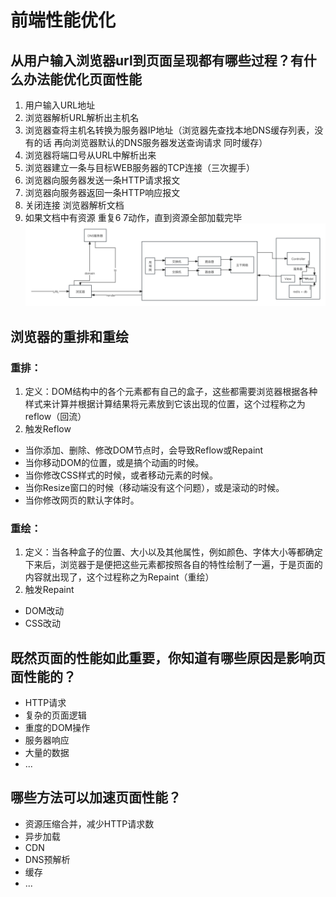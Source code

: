 # 前端性能优化
## 从用户输入浏览器url到页面呈现都有哪些过程？有什么办法能优化页面性能
1. 用户输入URL地址
2. 浏览器解析URL解析出主机名
3. 浏览器查将主机名转换为服务器IP地址（浏览器先查找本地DNS缓存列表，没有的话 再向浏览器默认的DNS服务器发送查询请求 同时缓存）
4. 浏览器将端口号从URL中解析出来
5. 浏览器建立一条与目标WEB服务器的TCP连接（三次握手）
6. 浏览器向服务器发送一条HTTP请求报文
7. 浏览器向服务器返回一条HTTP响应报文
8. 关闭连接 浏览器解析文档
9. 如果文档中有资源 重复6 7动作，直到资源全部加载完毕
![browser](/browser.png)
## 浏览器的重排和重绘
### 重排：
1. 定义：DOM结构中的各个元素都有自己的盒子，这些都需要浏览器根据各种样式来计算并根据计算结果将元素放到它该出现的位置，这个过程称之为reflow（回流）
2. 触发Reflow
- 当你添加、删除、修改DOM节点时，会导致Reflow或Repaint
- 当你移动DOM的位置，或是搞个动画的时候。
- 当你修改CSS样式的时候，或者移动元素的时候。
- 当你Resize窗口的时候（移动端没有这个问题），或是滚动的时候。
- 当你修改网页的默认字体时。
### 重绘：
1. 定义：当各种盒子的位置、大小以及其他属性，例如颜色、字体大小等都确定下来后，浏览器于是便把这些元素都按照各自的特性绘制了一遍，于是页面的内容就出现了，这个过程称之为Repaint（重绘）
2. 触发Repaint
- DOM改动
- CSS改动
## 既然页面的性能如此重要，你知道有哪些原因是影响页面性能的？
- HTTP请求
- 复杂的页面逻辑
- 重度的DOM操作
- 服务器响应
- 大量的数据
- ...
## 哪些方法可以加速页面性能？
- 资源压缩合并，减少HTTP请求数
- 异步加载
- CDN
- DNS预解析
- 缓存
- ...